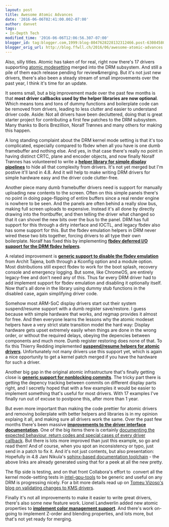 ```yaml
---
layout: post
title: Awesome Atomic Advances
date: '2016-06-06T02:41:00.002-07:00'
author: danvet
tags:
- In-Depth Tech
modified_time: '2016-06-06T12:06:56.307-07:00'
blogger_id: tag:blogger.com,1999:blog-8047628228132312466.post-6308458049828256007
blogger_orig_url: http://blog.ffwll.ch/2016/06/awesome-atomic-advances.html
---
```


Also, silly titles. Atomic has taken of for real, right now there's 17 drivers supporting <a href="http://blog.ffwll.ch/2015/08/atomic-modesetting-design-overview.html">atomic modesetting</a> merged into the DRM subsystem. And still a pile of them each release pending for review&amp;merging. But it's not just new drivers, there's also been a steady stream of small improvements over the past year, I think it's time for an update.



<!--more-->

It seems small, but a big improvement made over the past few months is that <b>most driver callbacks used by the helper libraries are now optional</b>. Which means tons and tons of dummy functions and boilerplate code can be removed from drivers, leading to less clutter and easier to understand driver code. Aside: Not all drivers have been decluttered, doing that is great starter project for contributing a first few patches to the DRM subsystem. Many thanks to Boris Brezillion, Noralf Trønnes and many others for making this happen.



A long standing complaint about the DRM kernel mode setting is that it's too complicated, especially compared to fbdev when all you have is one dumb framebuffer and nothing else. And yes, in that case there's really no point in having distinct CRTC, plane and encoder objects, and now finally Noralf Trønnes has volunteered to write a <a href="https://lists.freedesktop.org/archives/dri-devel/2016-May/107452.html"><b>helper library for simple display pipelines</b></a> to hide all that complexity from drivers. It's not yet merged but I'm postive it'll land in 4.8. And it will help to make writing DRM drivers for simple hardware easy and the driver code clutter-free.



Another piece many dumb framebuffer drivers need is support for manually uploading new contents to the screen. Often on this simple panels there's no point in doing page-flipping of entire buffers since a real render engine is nowhere to be seen. And the panels are often behind a really slow bus, making full screen uploads to expensive. Instead it's all done by directly drawing into the frontbuffer, and then telling the driver what changed so that it can shovel the new bits over the bus to the panel. DRM has full support for this through a dirty interface and IOCTL, and legacy fbdev also has some support for this. But the fbdev emulation helpers in DRM never wired these two bits together, forcing drivers to all type their own boilerplate. Noralf has fixed this by implementing <a href="https://cgit.freedesktop.org/drm-intel/commit/?id=eaa434defaca1781fb2932c685289b610aeb8b4b"><b>fbdev deferred I/O support for the DRM fbdev helpers</b></a>.



A related improvement is <a href="https://cgit.freedesktop.org/drm-intel/commit/?id=a03fdcb1863297481a4b817c2a759cafcbdfa0ae"><b>generic support to disable the fbdev emulation</b></a> from Archit Tajena, both through a Kconfig option and a module option. Most distributions still expect fbdev to work for the boot splash, recovery console and emergency logging. But some, like ChromeOS, are entirely legacy-free and don't need any of this. Thus far every DRM driver had to add implement support for fbdev emulation and disabling it optionally itself. Now that's all done in the library using dummy stub functions in the disabled case, again simplifying driver code.



Somehow most ARM-SoC display drivers start out their system suspend/resume support with a dumb register save/restore. I guess because with simple hardware that works, and regmap provides it almost for free. And then everyone learns the lessons why the atomic modeset helpers have a very strict state transition model the hard way: Display hardware gets upset extremely easily when things are done in the wrong order, or without the required delays, obeying the depencies between components and much more. Dumb register restoring does none of that. To fix this Thierry Redding implemented <a href="https://cgit.freedesktop.org/drm-intel/commit/?id=1494276000db789c6d2acd85747be4707051c801"><b>suspend/resume helpers for atomic drivers</b></a>. Unfortunately not many drivers use this support yet, which is again a nice opportunity to get a kernel patch merged if you have the hardware for such a driver.



Another big gap in the original atomic infrastructure that's finally getting close is <a href="http://thread.gmane.org/gmane.comp.freedesktop.xorg.drivers.intel/91023"><b>generic support for nonblocking commits</b></a>. The tricky part there is getting the depency tracking between commits on different display parts right, and I secretly hoped that with a few examples it would be easier to implement something that's useful for most drivers. With 17 examples I've finally run out of excuse to postpone this, after more than 1 year.



But even more important than making the code prettier for atomic drivers and removing boilerplate with better helpers and libraries is in my opinion explaing it all, and making sure all drivers work the same. Over the past few months there's been massive <a href="https://01.org/linuxgraphics/gfx-docs/drm/"><b>improvements to the driver interface documentation</b></a>. One of the big items there is certainly <a href="https://01.org/linuxgraphics/gfx-docs/drm/gpu.html#modeset-helper-reference-for-common-vtables">documenting the expected behaviour, return codes and special cases of every driver callback</a>. But there is lots more improved than just this example, so go and read them! And of course, when you spot an inconsistency or typo, just send in a patch to fix it. And it's not just contents, but also presentation: Hopefully in 4.8 Jani Nikula's <a href="https://www.mail-archive.com/linux-kernel@vger.kernel.org/msg1158589.html">sphinx-based documentation toolchain</a> - the above links are already generated using that for a peek at all the new pretty.





The flip side is testing, and on that front Collabora's effort to&nbsp; convert all the kernel mode-setting tests in <a href="https://cgit.freedesktop.org/xorg/app/intel-gpu-tools/">intel-gpu-tools</a> to be generic and useful on any DRM is progressing nicely. For a bit more details read up on <a href="http://blog.tomeuvizoso.net/2016/04/validating-changes-to-kms-drivers-with.html">Tomeu Vizoso's blog on validating changes to KMS drivers</a>.



Finally it's not all improvements to make it easier to write great drivers, there's also some new feature work. Lionel Landwerlin added new atomic properties to <a href="https://cgit.freedesktop.org/drm-intel/commit/?id=5488dc16fde74595a40c5d20ae52d978313f0b4e"><b>implement color management support</b></a>. And there's work on-going to implement Z-order and blending properties, and lots more, but that's not yet ready for merging.
